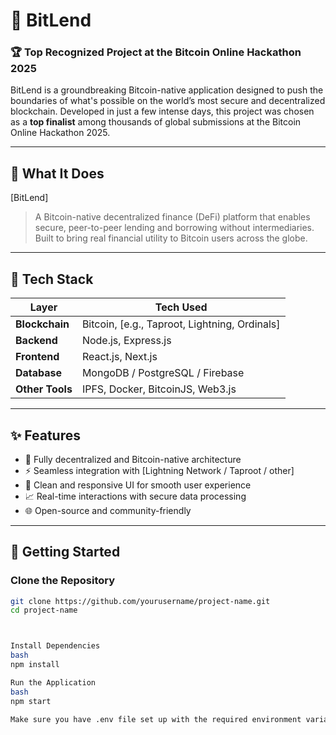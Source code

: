 # 🚀 BitLend

### 🏆 Top Recognized Project at the **Bitcoin Online Hackathon 2025**

BitLend is a groundbreaking Bitcoin-native application designed to push the boundaries of what's possible on the world’s most secure and decentralized blockchain. Developed in just a few intense days, this project was chosen as a **top finalist** among thousands of global submissions at the Bitcoin Online Hackathon 2025.

---

## 🌟 What It Does

[BitLend]
> A Bitcoin-native decentralized finance (DeFi) platform that enables secure, peer-to-peer lending and borrowing without intermediaries. Built to bring real financial utility to Bitcoin users across the globe.


---

## 🔧 Tech Stack

| Layer       | Tech Used                          |
|------------|-------------------------------------|
| **Blockchain** | Bitcoin, [e.g., Taproot, Lightning, Ordinals] |
| **Backend**    | Node.js, Express.js              |
| **Frontend**   | React.js, Next.js                |
| **Database**   | MongoDB / PostgreSQL / Firebase  |
| **Other Tools**| IPFS, Docker, BitcoinJS, Web3.js |

---

## ✨ Features

- 🔐 Fully decentralized and Bitcoin-native architecture
- ⚡ Seamless integration with [Lightning Network / Taproot / other]
- 💬 Clean and responsive UI for smooth user experience
- 📈 Real-time interactions with secure data processing
- 🌐 Open-source and community-friendly

---

## 🚀 Getting Started

### Clone the Repository

```bash
git clone https://github.com/yourusername/project-name.git
cd project-name



Install Dependencies
bash
npm install

Run the Application
bash
npm start

Make sure you have .env file set up with the required environment variables.
```
